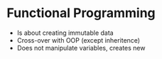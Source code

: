 # Functional Programming

- Is about creating immutable data
- Cross-over with OOP (except inheritence)
- Does not manipulate variables, creates new

